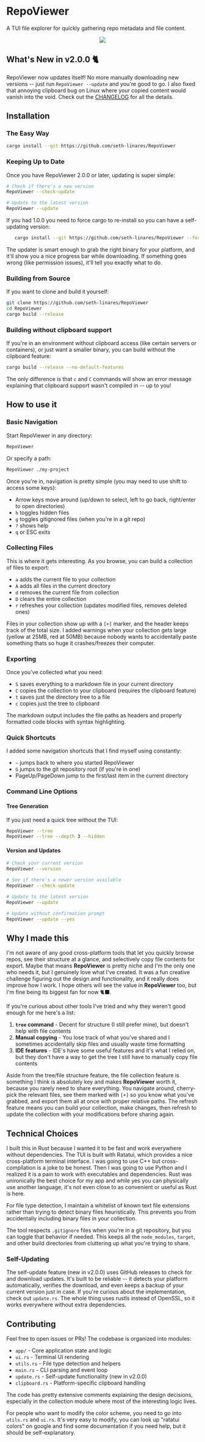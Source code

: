 # RepoViewer

A TUI file explorer for quickly gathering repo metadata and file content.

<p align="center">
    <img src="media/RepoViewer.gif" />
</p>

## What's New in v2.0.0 🐈

RepoViewer now updates itself! No more manually downloading new versions -- just run `RepoViewer --update` and you're good to go. I also fixed that annoying clipboard bug on Linux where your copied content would vanish into the void. Check out the [CHANGELOG](CHANGELOG.md) for all the details.

## Installation

### The Easy Way

```bash
cargo install --git https://github.com/seth-linares/RepoViewer
```

### Keeping Up to Date

Once you have RepoViewer 2.0.0 or later, updating is super simple:

```bash
# Check if there's a new version
RepoViewer --check-update

# Update to the latest version
RepoViewer --update
```

If you had 1.0.0 you need to force cargo to re-install so you can have a self-updating version:

```bash
   cargo install --git https://github.com/seth-linares/RepoViewer --force
```

The updater is smart enough to grab the right binary for your platform, and it'll show you a nice progress bar while downloading. If something goes wrong (like permission issues), it'll tell you exactly what to do.

### Building from Source

If you want to clone and build it yourself:

```bash
git clone https://github.com/seth-linares/RepoViewer
cd RepoViewer
cargo build --release
```

### Building without clipboard support

If you're in an environment without clipboard access (like certain servers or containers), or just want a smaller binary, you can build without the clipboard feature:

```bash
cargo build --release --no-default-features
```

The only difference is that `c` and `C` commands will show an error message explaining that clipboard support wasn't compiled in -- up to you!



## How to use it

### Basic Navigation

Start RepoViewer in any directory:

```bash
RepoViewer
```

Or specify a path:

```bash
RepoViewer ./my-project
```

Once you're in, navigation is pretty simple (you may need to use shift to access some keys):

- Arrow keys move around (up/down to select, left to go back, right/enter to open directories)
- `h` toggles hidden files
- `g` toggles gitignored files (when you're in a git repo)
- `?` shows help
- `q` or ESC exits



### Collecting Files

This is where it gets interesting. As you browse, you can build a collection of files to export:

- `a` adds the current file to your collection
- `A` adds all files in the current directory 
- `d` removes the current file from collection
- `D` clears the entire collection
- `r` refreshes your collection (updates modified files, removes deleted ones)

Files in your collection show up with a `[+]` marker, and the header keeps track of the total size. I added warnings when your collection gets large (yellow at 25MB, red at 50MB) because nobody wants to accidentally paste something thats so huge it crashes/freezes their computer.

### Exporting

Once you've collected what you need:

- `S` saves everything to a markdown file in your current directory
- `C` copies the collection to your clipboard (requires the clipboard feature)
- `t` saves just the directory tree to a file
- `c` copies just the tree to clipboard

The markdown output includes the file paths as headers and properly formatted code blocks with syntax highlighting.

### Quick Shortcuts

I added some navigation shortcuts that I find myself using constantly:

- `~` jumps back to where you started RepoViewer
- `G` jumps to the git repository root (if you're in one)
- PageUp/PageDown jump to the first/last item in the current directory

### Command Line Options

#### Tree Generation

If you just need a quick tree without the TUI:

```bash
RepoViewer --tree
RepoViewer --tree --depth 3 --hidden
```

#### Version and Updates

```bash
# Check your current version
RepoViewer --version

# See if there's a newer version available
RepoViewer --check-update

# Update to the latest version
RepoViewer --update

# Update without confirmation prompt
RepoViewer --update --yes
```

## Why I made this

I'm not aware of any good cross-platform tools that let you quickly browse repos, see their structure at a glance, and selectively copy file contents for export. Maybe that means **RepoViewer** is pretty niche and I'm the only one who needs it, but I genuinely love what I've created. It was a fun creative challenge figuring out the design and functionality, and it really does improve how I work. I hope others will see the value in **RepoViewer** too, but I'm fine being its biggest fan for now 🐈‍⬛.


If you're curious about other tools I've tried and why they weren't good enough for me here's a list:

1. **`tree` command** - Decent for structure (I still prefer mine), but doesn't help with file contents
2. **Manual copying** - You lose track of what you've shared and I sometimes accidentally skip files and usually waste time formatting
3. **IDE features** - IDE's have some useful features and it's what I relied on, but they don't have a way to get the tree I still have to manually copy file contents


Aside from the tree/file structure feature, the file collection feature is something I think is absolutely key and makes **RepoViewer** worth it, because you rarely need to share everything. You navigate around, cherry-pick the relevant files, see them marked with `[+]` so you know what you've grabbed, and export them all at once with proper relative paths. The refresh feature means you can build your collection, make changes, then refresh to update the collection with your modifications before sharing again.

## Technical Choices

I built this in Rust because I wanted it to be fast and work everywhere without dependencies. The TUI is built with Ratatui, which provides a nice cross-platform terminal interface. I was going to use C++ but cross-compilation is a joke to be honest. Then I was going to use Python and I realized it is a pain to work with executables and dependencies. Rust was unironically the best choice for my app and while yes you can physically use another language, it's not even close to as convenient or useful as Rust is here.

For file type detection, I maintain a whitelist of known text file extensions rather than trying to detect binary files heuristically. This prevents you from accidentally including binary files in your collection.

The tool respects `.gitignore` files when you're in a git repository, but you can toggle that behavior if needed. This keeps all the `node_modules`, `target`, and other build directories from cluttering up what you're trying to share.

### Self-Updating

The self-update feature (new in v2.0.0) uses GitHub releases to check for and download updates. It's built to be reliable -- it detects your platform automatically, verifies the download, and even keeps a backup of your current version just in case. If you're curious about the implementation, check out `update.rs`. The whole thing uses rustls instead of OpenSSL, so it works everywhere without extra dependencies.

## Contributing

Feel free to open issues or PRs! The codebase is organized into modules:
- `app/` - Core application state and logic
- `ui.rs` - Terminal UI rendering  
- `utils.rs` - File type detection and helpers
- `main.rs` - CLI parsing and event loop
- `update.rs` - Self-update functionality (new in v2.0.0)
- `clipboard.rs` - Platform-specific clipboard handling

The code has pretty extensive comments explaining the design decisions, especially in the collection module where most of the interesting logic lives.

For people who want to modify the color scheme, you need to go into `utils.rs` and `ui.rs`. It's very easy to modify, you can look up "ratatui colors" on google and find some documentation if you need help, but it should be self-explanatory.